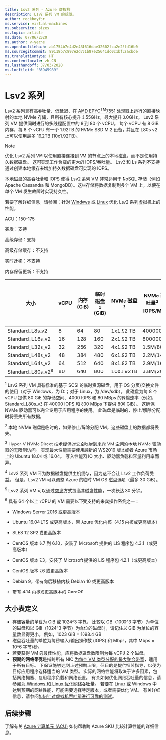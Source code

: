 ```yaml
---
title: Lsv2 系列 - Azure 虚拟机
description: Lsv2 系列 VM 的规范。
author: rockboyfor
ms.service: virtual-machines
ms.subservice: sizes
ms.topic: article
ms.date: 07/06/2020
ms.author: v-yeche
ms.openlocfilehash: ab1754b7e4d2e431616dae32602fca2e23fd16b0
ms.sourcegitcommit: 89118b7c897e2d731b87e25641dc0c1bf32acbde
ms.translationtype: HT
ms.contentlocale: zh-CN
ms.lasthandoff: 07/03/2020
ms.locfileid: "85945989"
---
```

<!--NOT AVAILABLE ON MOONCAKE-->
<!--CHECK THE L8-L80 SPECIFICATION BEFORE RELEASE-->
# <a name="lsv2-series"></a>Lsv2 系列

Lsv2 系列具有高吞吐量、低延迟、在 [AMD EPYC<sup>TM</sup>7551 处理器](https://www.amd.com/en/products/epyc-7000-series)上运行的直接映射的本地 NVMe 存储，且所有核心提升 2.55GHz，最大提升 3.0GHz。 Lsv2 系列 VM 提供同时进行的多线程配置中的 8 到 80 个 vCPU。  每个 vCPU 有 8 GiB 内存，每 8 个 vCPU 有一个 1.92TB 的 NVMe SSD M.2 设备，并且在 L80s v2 上可以使用最多 19.2TB (10x1.92TB)。

> [!NOTE]
> 优化 Lsv2 系列 VM 以使用直接连接到 VM 的节点上的本地磁盘，而不是使用持久数据磁盘。 这可实现工作负载的更大的 IOPS/吞吐量。 Lsv2 和 Ls 系列不支持通过创建本地缓存来增加持久数据磁盘可实现的 IOPS。
>
> 本地磁盘的高吞吐量和 IOPS 使得 Lsv2 系列 VM 非常适用于 NoSQL 存储（例如 Apache Cassandra 和 MongoDB）。这些存储将数据复制到多个 VM 上，以便在单个 VM 发生故障时实现持久性。
>
> 若要了解详细信息，请参阅：针对 [Windows](../virtual-machines/windows/storage-performance.md) 或 [Linux](../virtual-machines/linux/storage-performance.md) 优化 Lsv2 系列虚拟机上的性能。  

ACU：150-175

突发：支持

高级存储：支持

高级存储缓存：不支持

实时迁移：不支持

内存保留更新：不支持

| 大小 | vCPU | 内存 (GiB) | 临时磁盘<sup>1</sup> (GiB) | NVMe 磁盘<sup>2</sup> | NVMe 磁盘吞吐量<sup>3</sup>（读取 IOPS/MBps） | 非缓存数据磁盘吞吐量 (IOPS/MBps)<sup>4</sup> | 最大突发非缓存数据磁盘吞吐量 (IOPS/MBps)<sup>5</sup>| 最大数据磁盘 | 最大 NIC 数/预期网络带宽 (Mbps) |
|---|---|---|---|---|---|---|---|---|---|
| Standard_L8s_v2   |  8 |  64 |  80 |  1x1.92 TB  | 400000/2000  | 8000/160   | 8000/1280 | 16 | 2/3200   |
| Standard_L16s_v2  | 16 | 128 | 160 |  2x1.92 TB  | 800000/4000  | 16000/320  | 16000/1280 | 32 | 4/6400   |
| Standard_L32s_v2  | 32 | 256 | 320 |  4x1.92 TB  | 1.5M/8000    | 32000/640  | 32000/1280 | 32 | 8/12800  |
| Standard_L48s_v2  | 48 | 384 | 480 |  6x1.92 TB  | 2.2M/14000   | 48000/960  | 48000/2000 | 32 | 8/16000+ |
| Standard_L64s_v2  | 64 | 512 | 640 |  8x1.92 TB  | 2.9M/16000   | 64000/1280 | 64000/2000 | 32 | 8/16000+ |
| Standard_L80s_v2<sup>6</sup> | 80 | 640 | 800 | 10x1.92TB | 3.8M/20000 | 80000/1400 | 80000/2000 | 32 | 8/16000+ |

<sup>1</sup> Lsv2 系列 VM 具有标准的基于 SCSI 的临时资源磁盘，用于 OS 分页/交换文件的使用（对于 Windows，为 D:；对于 Linux，为 /dev/sdb）。 此磁盘为每 8 个 vCPU 提供 80 GiB 的存储空间、4000 IOPS 和 80 MBps 的传输速率（例如，Standard_L80s_v2 在 40000 IOPS 和 800 MBps 下提供 800 GiB）。 这确保 NVMe 驱动器可以完全专用于应用程序的使用。 此磁盘是临时的，停止/解除分配时将丢失所有数据。

<sup>2</sup> 本地 NVMe 磁盘是临时的，如果停止/解除分配 VM，这些磁盘上的数据都将丢失。

<sup>3</sup> Hyper-V NVMe Direct 技术提供对安全映射到来宾 VM 空间的本地 NVMe 驱动器的无限制访问。  实现最大性能需要使用最新的 WS2019 版本或者 Azure 市场上的 Ubuntu 18.04 或 16.04。  写入性能因 IO 大小、驱动器负载和容量利用率而异。

<sup>4</sup> Lsv2 系列 VM 不为数据磁盘提供主机缓存，因为这不会让 Lsv2 工作负荷受益。  但是，Lsv2 VM 可以调整 Azure 的临时 VM OS 磁盘选项（最多 30 GiB）。

<sup>5</sup> Lsv2 系列 VM 可以通过[突发](linux/disk-bursting.md)方式提高其磁盘性能，一次长达 30 分钟。 

<sup>6</sup> 具有 64 个以上 vCPU 的 VM 需要以下受支持的来宾操作系统之一：

- Windows Server 2016 或更高版本
- Ubuntu 16.04 LTS 或更高版本，带 Azure 优化内核（4.15 内核或更高版本）
- SLES 12 SP2 或更高版本
- CentOS 版本 6.7 到 6.10，安装了 Microsoft 提供的 LIS 程序包 4.3.1（或更高版本）
- CentOS 版本 7.3，安装了 Microsoft 提供的 LIS 程序包 4.2.1（或更高版本）
- CentOS 版本 7.6 或更高版本

    <!--Not Available on RHEL-->
    <!--Not Available on - Oracle Linux with UEK4 or later-->
    
- Debian 9，带有向后移植内核 Debian 10 或更高版本
- 带有 4.14 内核或更高版本的 CoreOS

## <a name="size-table-definitions"></a>大小表定义

- 存储容量的单位为 GiB 或 1024^3 字节。 比较以 GB（1000^3 字节）为单位的磁盘和以 GiB（1024^3 字节）为单位的磁盘时，请记住以 GiB 为单位的容量数显得更小。 例如，1023 GiB = 1098.4 GB
- 磁盘吞吐量的单位为每秒输入/输出操作数 (IOPS) 和 Mbps，其中 Mbps = 10^6 字节/秒。
- 若要获得 VM 的最佳性能，应将数据磁盘数限制为每 vCPU 2 个磁盘。
- **预期的网络带宽**是指跨所有 NIC [为每个 VM 类型分配的最大聚合带宽](../virtual-network/virtual-machine-network-throughput.md)，适用于所有目标。 不保证能够达到上述预期上限，但目的是提供相关指导，以便为目标应用程序选择适当的 VM 类型。 实际的网络性能将取决于许多因素，包括网络拥塞、应用程序负载和网络设置。 有关如何优化网络吞吐量的信息，请参阅[为 Windows 和 Linux 优化网络吞吐量](../virtual-network/virtual-network-optimize-network-bandwidth.md)。 若要在 Linux 或 Windows 中达到预期的网络性能，可能需要选择特定版本，或者需要优化 VM。 有关详细信息，请参阅[如何针对虚拟机吞吐量进行可靠的测试](../virtual-network/virtual-network-bandwidth-testing.md)。

## <a name="next-steps"></a>后续步骤

了解有关 [Azure 计算单元 (ACU)](acu.md) 如何帮助跨 Azure SKU 比较计算性能的详细信息。

<!-- Update_Description: new article about lsv2 series -->
<!--NEW.date: 5/18/2020-->